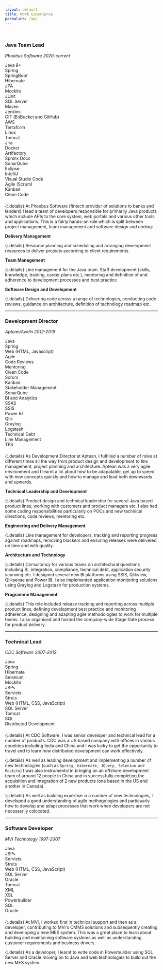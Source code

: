 ```yaml
---
layout: default
title: Work Experience
permalink: /xp/
---
```


<style>
.details {
    padding-left: 1em;
}
.tags {
    padding-bottom: 0.5em;
}
</style>

<br/>

### Java Team Lead
*Phoebus Software 2020-current*

<div class="tags">
<div class="badge badge-secondary">Java 8+</div>
<div class="badge badge-secondary">Spring</div>
<div class="badge badge-secondary">SpringBoot</div>
<div class="badge badge-secondary">Hibernate</div>
<div class="badge badge-secondary">JPA</div>
<div class="badge badge-secondary">Mockito</div>
<div class="badge badge-secondary">JUnit</div>
<div class="badge badge-secondary">SQL Server</div>
<div class="badge badge-secondary">Maven</div>
<div class="badge badge-secondary">Jenkins</div>
<div class="badge badge-secondary">GIT (BitBucket and GitHub)</div>
<div class="badge badge-secondary">AWS</div>
<div class="badge badge-secondary">Terraform</div>
<div class="badge badge-secondary">Linux</div>
<div class="badge badge-secondary">Tomcat</div>
<div class="badge badge-secondary">Jira</div>
<div class="badge badge-secondary">Docker</div>
<div class="badge badge-secondary">Artifactory</div>
<div class="badge badge-secondary">Sphinx Docs</div>
<div class="badge badge-secondary">SonarQube</div>
<div class="badge badge-secondary">Eclipse</div>
<div class="badge badge-secondary">IntelliJ</div>
<div class="badge badge-secondary">Visual Studio Code</div>
<div class="badge badge-secondary">Agile (Scrum)</div>
<div class="badge badge-secondary">Kanban</div>
<div class="badge badge-secondary">Clean Code</div>
</div>

{:.details}
At Phoebus Software (fintech provider of solutions to banks and lenders) I lead a team of developers responsible for primarily Java products which include APIs to the core system, web portals and various other tools and applications. This is a fairly hands-on role which is split between project management, team management and software design and coding:

**Delivery Management**

{:.details}
Resource planning and scheduling and arranging development resources to deliver projects according to client requirements.

**Team Management**

{:.details}
Line management for the Java team. Staff development (skills, knowledge, training, career plans etc.), mentoring and definition of and adherence to development processes and best practice

**Software Design and Development**

{:.details}
Delivering code across a range of technologies, conducting code reviews, guidance on architecture, definition of technology roadmap etc.

* * *
### Development Director
*Aptean/Avolin 2012-2019*

<div class="tags">
<div class="badge badge-secondary">Java</div>
<div class="badge badge-secondary">Spring</div>
<div class="badge badge-secondary">Web (HTML, Javascript)</div>
<div class="badge badge-secondary">Agile</div>
<div class="badge badge-secondary">Code Reviews</div>
<div class="badge badge-secondary">Mentoring</div>
<div class="badge badge-secondary">Clean Code</div>
<div class="badge badge-secondary">Scrum</div>
<div class="badge badge-secondary">Kanban</div>
<div class="badge badge-secondary">Stakeholder Management</div>
<div class="badge badge-secondary">SonarQube</div>
<div class="badge badge-secondary">BI and Analytics</div>
<div class="badge badge-secondary">SSAS</div>
<div class="badge badge-secondary">SSIS</div>
<div class="badge badge-secondary">Power BI</div>
<div class="badge badge-secondary">Qlik</div>
<div class="badge badge-secondary">Graylog</div>
<div class="badge badge-secondary">Logstash</div>
<div class="badge badge-secondary">Technical Debt</div>
<div class="badge badge-secondary">Line Management</div>
<div class="badge badge-secondary">TFS</div>
</div>

{:.details}
As Development Director at Aptean, I fulfilled a number of roles at different times all the way from product design and development to line management, project planning and architecture. Aptean was a very agile environment and I learnt a lot about how to be adapatable, get up to speed with new concepts quickly and how to manage and lead both downwards and upwards.

**Technical Leadership and Development**

{:.details}
Product design and technical leadership for several Java based product lines, working with customers and product managers etc. I also had some coding responsibilities particularly on POCs and new technical directions, code reviews, mentoring etc.

**Engineering and Delivery Management**

{:.details}
Line management for developers, tracking and reporting progress against roadmaps, removing blockers and ensuring releases were delivered on time and with quality.

**Architecture and Technology**

{:.details}
Consultancy for various teams on architectural questions including BI, integration,
compliance, technical debt, application security scanning etc. I designed several new BI platforms using SSIS, Qlikview, Qliksense and Power BI. I also implemented application monitoring solutions using Graylog and Logstash for production systems.

**Programme Management**

{:.details}
This role included release tracking and reporting across multiple product lines, defining development best practice and monitoring adherence, designing and adapting agile methodologies to work for multiple teams. I also organised and hosted the company-wide Stage Gate process for product delivery.

* * *
### Technical Lead
*CDC Software 2007-2012*

<div class="tags">
<div class="badge badge-secondary">Java</div>
<div class="badge badge-secondary">Spring</div>
<div class="badge badge-secondary">Hibernate</div>
<div class="badge badge-secondary">Selenium</div>
<div class="badge badge-secondary">Mockito</div>
<div class="badge badge-secondary">JSPs</div>
<div class="badge badge-secondary">Servlets</div>
<div class="badge badge-secondary">Struts</div>
<div class="badge badge-secondary">Web (HTML, CSS, JavaScript)</div>
<div class="badge badge-secondary">SQL Server</div>
<div class="badge badge-secondary">Tomcat</div>
<div class="badge badge-secondary">SQL</div>
<div class="badge badge-secondary">Distributed Development</div>
</div>

{:.details}
At CDC Software, I was senior developer and technical lead for a number of products. CDC was a US based company with offices in various countries including India and China and I was lucky to get the opportunity to travel and to learn how distributed development can work effectively.

{:.details}
As well as leading development and implementing a number of new technologies (such as `Spring, Hibernate, JQuery, Selenium and Mockito`) I was also instrumental in bringing on an offshore development team of around 12 people in China and in successfully completing the acquisition and integration of 2 new products (one based in the US and another in Canada).

{:.details}
As well as building expertise in a number of new technologies, I developed a good understanding of agile methogologies and particuarly how to develop and adapt processes that work when developers are not necessarily colocated.

* * *
### Software Developer
*MVI Technology 1997-2007*

<div class="tags">
<div class="badge badge-secondary">Java</div>
<div class="badge badge-secondary">JSPs</div>
<div class="badge badge-secondary">Servlets</div>
<div class="badge badge-secondary">Struts</div>
<div class="badge badge-secondary">Web (HTML, CSS, JavaScript)</div>
<div class="badge badge-secondary">SQL Server</div>
<div class="badge badge-secondary">Oracle</div>
<div class="badge badge-secondary">Tomcat</div>
<div class="badge badge-secondary">XML</div>
<div class="badge badge-secondary">XSL</div>
<div class="badge badge-secondary">Powerbuilder</div>
<div class="badge badge-secondary">SQL</div>
<div class="badge badge-secondary">Oracle</div>
</div>

{:.details}
At MVI, I worked first in technical support and then as a developer, contributing to MVI's CMMS solutions and subsequently creating and developing a new MES system. This was a great place to learn about building and maintaining software systems as well as understanding customer requirements and business drivers.

{:.details}
As a developer, I learnt to write code in Powerbuilder using SQL Server and Oracle moving on to Java and web technologies to build out the new MES system.

